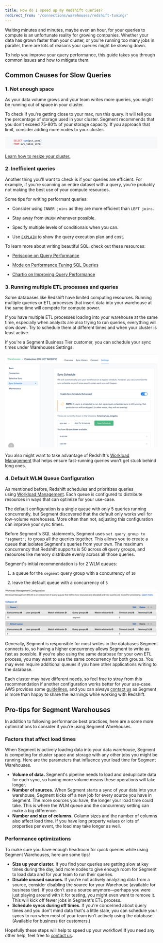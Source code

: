 ```yaml
---
title: How do I speed up my Redshift queries?
redirect_from: '/connections/warehouses/redshift-tuning/'
---
```


Waiting minutes and minutes, maybe even an hour, for your queries to compute is an unfortunate reality for growing companies. Whether your data has grown faster than your cluster, or you're running too many jobs in parallel, there are lots of reasons your queries might be slowing down.

To help you improve your query performance, this guide takes you through common issues and how to mitigate them.

## Common Causes for Slow Queries

### 1\. Not enough space

As your data volume grows and your team writes more queries, you might be running out of space in your cluster.

To check if you're getting close to your max, run this query. It will tell you the percentage of storage used in your cluster. Segment recommends that you don't exceed 75-80% of your storage capacity. If you approach that limit, consider adding more nodes to your cluster.

![](images/asset_HvZs8FpE.png)

[Learn how to resize your cluster.](http://docs.aws.amazon.com/redshift/latest/mgmt/rs-resize-tutorial.html)

### 2\. Inefficient queries

Another thing you'll want to check is if your queries are efficient. For example, if you're scanning an entire dataset with a query, you're probably not making the best use of your compute resources.

Some tips for writing performant queries:

*   Consider using `INNER joins` as they are more efficient than `LEFT joins`.

*   Stay away from `UNION` whenever possible.

*   Specify multiple levels of conditionals when you can.

*   Use [`EXPLAIN`](https://www.periscopedata.com/blog/explain-and-other-tools-for-query-optimization.html) to show the query execution plan and cost.


To learn more about writing beautiful SQL, check out these resources:

*   [Periscope on Query Performance](https://www.periscopedata.com/amazon-redshift-guide/helpful-admin-queries#query-performance)

*   [Mode on Performance Tuning SQL Queries](https://community.modeanalytics.com/sql/tutorial/sql-performance-tuning/)

*   [Chartio on Improving Query Performance](https://support.chartio.com/knowledgebase/improving-query-performance)


### 3\. Running multiple ETL processes and queries

Some databases like Redshift have limited computing resources. Running multiple queries or ETL processes that insert data into your warehouse at the same time will compete for compute power.

If you have multiple ETL processes loading into your warehouse at the same time, especially when analysts are also trying to run queries, everything will slow down. Try to schedule them at different times and when your cluster is least active.

If you're a Segment Business Tier customer, you can schedule your sync times under Warehouses Settings.

![](images/asset_fRccrNNd.png)

You also might want to take advantage of Redshift's [Workload Management](http://docs.aws.amazon.com/redshift/latest/dg/c_workload_mngmt_classification.html) that helps ensure fast-running queries won't get stuck behind long ones.

### 4\. Default WLM Queue Configuration

As mentioned before, Redshift schedules and prioritizes queries using [Workload Management](http://docs.aws.amazon.com/redshift/latest/dg/c_workload_mngmt_classification.html). Each queue is configured to distribute resources in ways that can optimize for your use-case.

The default configuration is a single queue with only 5 queries running concurrently, but Segment discovered that the default only works well for low-volume warehouses. More often than not, adjusting this configuration can improve your sync times.

Before Segment's SQL statements, Segment uses `set query_group to "segment";` to group all the queries together. This allows you to create a queue that isolates Segment's queries from your own. The maximum concurrency that Redshift supports is 50 across _all_ query groups, and resources like memory distribute evenly across all those queries.

Segment's initial recommendation is for 2 WLM queues:

1.  a queue for the `segment` query group with a concurrency of `10`

2.  leave the default queue with a concurrency of `5`


![](images/asset_sHNEIURK.png)

Generally, Segment is responsible for most writes in the databases Segment connects to, so having a higher concurrency allows Segment to write as fast as possible. If you're also using the same database for your own ETL process, you may want to use the same concurrency for both groups. You may even require additional queues if you have other applications writing to the database.

Each cluster may have different needs, so feel free to stray from this recommendation if another configuration works better for your use-case. AWS provides some [guidelines](http://docs.aws.amazon.com/redshift/latest/dg/tutorial-configuring-workload-management.html), and you can always [contact us](https://segment.com/help/contact/) as Segment is more than happy to share the learnings while working with Redshift.

## Pro-tips for Segment Warehouses

In addition to following performance best practices, here are a some more optimizations to consider if you're using Segment Warehouses.

### Factors that affect load times

When Segment is actively loading data into your data warehouse, Segment is competing for cluster space and storage with any other jobs you might be running. Here are the parameters that influence your load time for Segment Warehouses.

*   **Volume of data.** Segment's pipeline needs to load and deduplicate data for each sync, so having more volume means these operations will take longer.
*   **Number of sources.** When Segment starts a sync of your data into your warehouse, Segment kicks off a new job for every source you have in Segment. The more sources you have, the longer your load time could take. This is where the WLM queue and the concurrency setting can make a big difference.
*   **Number and size of columns.** Column sizes and the number of columns also affect load time. If you have long property values or lots of properties per event, the load may take longer as well.

### Performance optimizations

To make sure you have enough headroom for quick queries while using Segment Warehouses, here are some tips!

*   **Size up your cluster.** If you find your queries are getting slow at key times during the day, add more nodes to give enough room for Segment to load data and for your team to run their queries.
*   **Disable unused sources.** If you're not actively analyzing data from a source, consider disabling the source for your Warehouse (available for business tier). If you don't use a source anymore—perhaps you were just playing around with it for testing, you might even want to remove it. This will kick off fewer jobs in Segment's ETL process.
*   **Schedule syncs during off times.** If you're concerned about query times and you don't mind data that's a little stale, you can schedule your syncs to run when most of your team isn't actively using the database. (Available for business tier customers.)

Hopefully these steps will help to speed up your workflow! If you need any other help, feel free to [contact us](https://segment.com/help/contact/).
